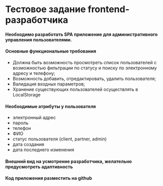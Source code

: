 # Тестовое задание frontend-разработчика
 
#### Необходимо разработать SPA приложение для административного управления пользователями.
 
#### Основные функциональные требования
* 	Должна быть возможность просмотреть список пользователей с возможностью фильтрации по статусу и поиску по электронному адресу и телефону;
* 	Возможность добавить, отредактировать, удалить пользователя;
*  	Валидация входных параметров;
*  	Хранение существующих пользователей осуществлять в LocalStorage
 
#### Необходимые атрибуты у пользователя
*  	электронный адрес
*  	пароль
*  	телефон
*  	ФИО
*  	статус пользователя (client, partner, admin)
*  	дата создания
*  	дата последнего изменения
 
#### Внешний вид на усмотрение разработчика, желательно предусмотреть адаптивность
#### Код приложения разместить на github

